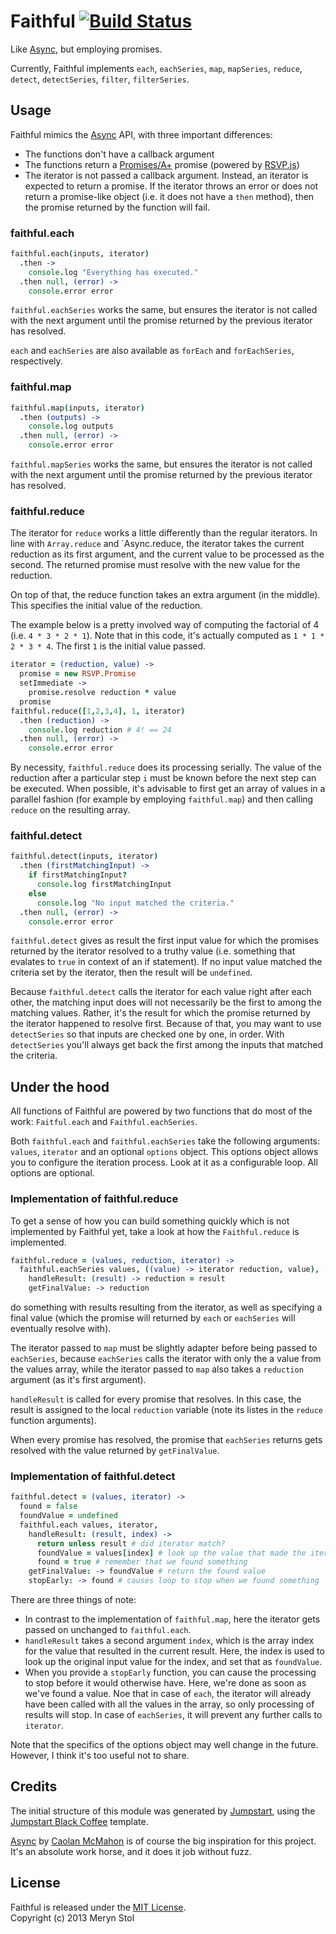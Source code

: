 # Faithful [![Build Status](https://travis-ci.org/meryn/faithful.png?branch=master)](https://travis-ci.org/meryn/faithful)

Like [Async](https://github.com/caolan/async), but employing promises.

Currently, Faithful implements `each`, `eachSeries`, `map`, `mapSeries`, `reduce`, `detect`, `detectSeries`, `filter`, `filterSeries`.

## Usage

Faithful mimics the [Async](https://github.com/caolan/async) API, with three important differences:

* The functions don't have a callback argument
* The functions return a [Promises/A+](http://promises-aplus.github.io/promises-spec/) promise (powered by [RSVP.js](https://github.com/tildeio/rsvp.js))
* The iterator is not passed a callback argument. Instead, an iterator is expected to return a promise. If the iterator throws an error or does not return a promise-like object (i.e. it does not have a `then` method), then the promise returned by the function will fail.

### faithful.each

```coffee
faithful.each(inputs, iterator)
  .then ->
    console.log "Everything has executed."
  .then null, (error) ->
    console.error error
```

`faithful.eachSeries` works the same, but ensures the iterator is not called with the next argument until the promise returned by the previous iterator has resolved.

`each` and `eachSeries` are also available as `forEach` and `forEachSeries`, respectively.

### faithful.map

```coffee
faithful.map(inputs, iterator)
  .then (outputs) ->
    console.log outputs
  .then null, (error) ->
    console.error error
```

`faithful.mapSeries` works the same, but ensures the iterator is not called with the next argument until the promise returned by the previous iterator has resolved.

### faithful.reduce

The iterator for `reduce` works a little differently than the regular iterators. In line with `Array.reduce` and `Async.reduce, the iterator takes the current reduction as its first argument, and the current value to be processed as the second. The returned promise must resolve with the new value for the reduction.

On top of that, the reduce function takes an extra argument (in the middle). This specifies the initial value of the reduction.

The example below is a pretty involved way of computing the factorial of 4 (i.e. `4 * 3 * 2 * 1`). Note that in this code, it's actually computed as `1 * 1 * 2 * 3 * 4`. The first `1` is the initial value passed. 

```coffee
iterator = (reduction, value) ->
  promise = new RSVP.Promise
  setImmediate ->
    promise.resolve reduction * value
  promise
faithful.reduce([1,2,3,4], 1, iterator)
  .then (reduction) ->
    console.log reduction # 4! == 24
  .then null, (error) ->
    console.error error
```

By necessity, `faithful.reduce` does its processing serially. The value of the reduction after a particular step `i` must be known before the next step can be executed. When possible, it's advisable to first get an array of values in a parallel fashion (for example by employing `faithful.map`) and then calling `reduce` on the resulting array.

### faithful.detect

```coffee
faithful.detect(inputs, iterator)
  .then (firstMatchingInput) ->
    if firstMatchingInput?
      console.log firstMatchingInput
    else
      console.log "No input matched the criteria."
  .then null, (error) ->
    console.error error
```

`faithful.detect` gives as result the first input value for which the promises returned by the iterator resolved to a truthy value (i.e. something that evalates to `true` in context of an if statement). If no input value matched the criteria set by the iterator, then the result will be `undefined`.

Because `faithful.detect` calls the iterator for each value right after each other, the matching input does will not necessarily be the first to among the matching values. Rather, it's the result for which the promise returned by the iterator happened to resolve first. Because of that, you may want to use `detectSeries` so that inputs are checked one by one, in order. With `detectSeries` you'll always get back the first among the inputs that matched the criteria.

## Under the hood

All functions of Faithful are powered by two functions that do most of the work: `Faitful.each` and `Faithful.eachSeries`.

Both `faithful.each` and `faithful.eachSeries` take the following arguments: `values`, `iterator` and an optional `options` object. This options object allows you to configure the iteration process. Look at it as a configurable loop. All options are optional.

### Implementation of faithful.reduce

To get a sense of how you can build something quickly which is not implemented by Faithful yet, take a look at how the `Faithful.reduce` is implemented.

```coffee
faithful.reduce = (values, reduction, iterator) ->
  faithful.eachSeries values, ((value) -> iterator reduction, value),
    handleResult: (result) -> reduction = result
    getFinalValue: -> reduction
```

do something with results resulting from the iterator, as well as specifying a final value (which the promise will returned by `each` or `eachSeries` will eventually resolve with).

The iterator passed to `map` must be slightly adapter before being passed to `eachSeries`, because `eachSeries` calls the iterator with only the a value from the values array, while the iterator passed to `map` also takes a `reduction` argument (as it's first argument). 

`handleResult` is called for every promise that resolves. In this case, the result is assigned to the local `reduction` variable (note its listes in the `reduce` function arguments).

When every promise has resolved, the promise that `eachSeries` returns gets resolved with the value returned by `getFinalValue`.

### Implementation of faithful.detect

```coffee
faithful.detect = (values, iterator) ->
  found = false
  foundValue = undefined
  faithful.each values, iterator,
    handleResult: (result, index) -> 
      return unless result # did iterator match?
      foundValue = values[index] # look up the value that made the iterator match
      found = true # remember that we found something
    getFinalValue: -> foundValue # return the found value
    stopEarly: -> found # causes loop to stop when we found something
```

There are three things of note:

* In contrast to the implementation of `faithful.map`, here the iterator gets passed on unchanged to `faithful.each`.
* `handleResult` takes a second argument `index`, which is the array index for the value that resulted in the current result. Here, the index is used to look up the original input value for the index, and set that as `foundValue`.
* When you provide a `stopEarly` function, you can cause the processing to stop before it would otherwise have. Here, we're done as soon as we've found a value. Noe that in case of `each`, the iterator will already have been called with all the values in the array, so only processing of results will stop. In case of `eachSeries`, it will prevent any further calls to `iterator`.

Note that the specifics of the options object may well change in the future. However, I think it's too useful not to share.

## Credits

The initial structure of this module was generated by [Jumpstart](https://github.com/meryn/jumpstart), using the [Jumpstart Black Coffee](https://github.com/meryn/jumpstart-black-coffee) template.

[Async](https://github.com/caolan/async) by [Caolan McMahon](http://caolanmcmahon.com) is of course the big inspiration for this project. It's an absolute work horse, and it does it job without fuzz.

## License

Faithful is released under the [MIT License](http://opensource.org/licenses/MIT).  
Copyright (c) 2013 Meryn Stol  